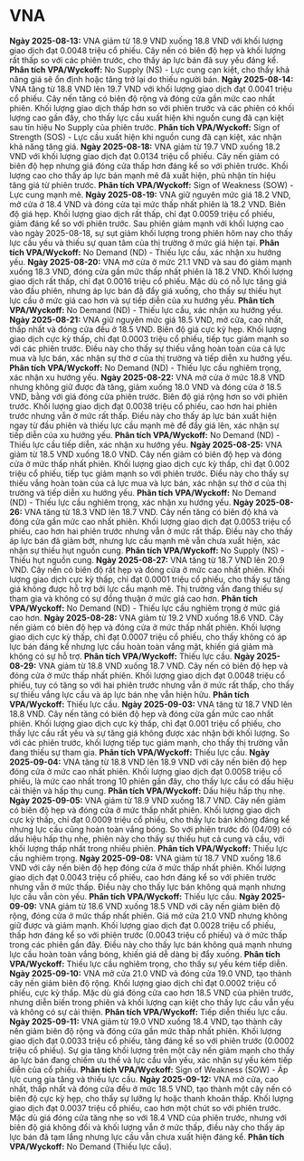# VNA

**Ngày 2025-08-13:** VNA giảm từ 18.9 VND xuống 18.8 VND với khối lượng giao dịch đạt 0.0048 triệu cổ phiếu. Cây nến có biên độ hẹp và khối lượng rất thấp so với các phiên trước, cho thấy áp lực bán đã suy yếu đáng kể. **Phân tích VPA/Wyckoff:** No Supply (NS) - Lực cung cạn kiệt, cho thấy khả năng giá sẽ ổn định hoặc tăng trở lại do thiếu người bán.
**Ngày 2025-08-14:** VNA tăng từ 18.8 VND lên 19.7 VND với khối lượng giao dịch đạt 0.0041 triệu cổ phiếu. Cây nến tăng có biên độ rộng và đóng cửa gần mức cao nhất phiên. Khối lượng giao dịch thấp hơn so với phiên trước và các phiên có khối lượng cao gần đây, cho thấy lực cầu xuất hiện khi nguồn cung đã cạn kiệt sau tín hiệu No Supply của phiên trước. **Phân tích VPA/Wyckoff:** Sign of Strength (SOS) - Lực cầu xuất hiện khi nguồn cung đã cạn kiệt, xác nhận khả năng tăng giá.
**Ngày 2025-08-18:** VNA giảm từ 19.7 VND xuống 18.2 VND với khối lượng giao dịch đạt 0.0134 triệu cổ phiếu. Cây nến giảm có biên độ hẹp nhưng giá đóng cửa thấp hơn đáng kể so với phiên trước. Khối lượng cao cho thấy áp lực bán mạnh mẽ đã xuất hiện, phủ nhận tín hiệu tăng giá từ phiên trước. **Phân tích VPA/Wyckoff:** Sign of Weakness (SOW) - Lực cung mạnh mẽ.
**Ngày 2025-08-19:** VNA giữ nguyên mức giá 18.2 VND, mở cửa ở 18.4 VND và đóng cửa tại mức thấp nhất phiên là 18.2 VND. Biên độ giá hẹp. Khối lượng giao dịch rất thấp, chỉ đạt 0.0059 triệu cổ phiếu, giảm đáng kể so với phiên trước. Sau phiên giảm mạnh với khối lượng cao vào ngày 2025-08-18, sự sụt giảm khối lượng trong phiên hôm nay cho thấy lực cầu yếu và thiếu sự quan tâm của thị trường ở mức giá hiện tại. **Phân tích VPA/Wyckoff:** No Demand (ND) - Thiếu lực cầu, xác nhận xu hướng yếu.
**Ngày 2025-08-20:** VNA mở cửa ở mức 21.1 VND và sau đó giảm mạnh xuống 18.3 VND, đóng cửa gần mức thấp nhất phiên là 18.2 VND. Khối lượng giao dịch rất thấp, chỉ đạt 0.0016 triệu cổ phiếu. Mặc dù có nỗ lực tăng giá vào đầu phiên, nhưng áp lực bán đã đẩy giá xuống, cho thấy sự thiếu hụt lực cầu ở mức giá cao hơn và sự tiếp diễn của xu hướng yếu. **Phân tích VPA/Wyckoff:** No Demand (ND) - Thiếu lực cầu, xác nhận xu hướng yếu.
**Ngày 2025-08-21:** VNA giữ nguyên mức giá 18.5 VND, mở cửa, cao nhất, thấp nhất và đóng cửa đều ở 18.5 VND. Biên độ giá cực kỳ hẹp. Khối lượng giao dịch cực kỳ thấp, chỉ đạt 0.0003 triệu cổ phiếu, tiếp tục giảm mạnh so với các phiên trước. Điều này cho thấy sự thiếu vắng hoàn toàn của cả lực mua và lực bán, xác nhận sự thờ ơ của thị trường và tiếp diễn xu hướng yếu. **Phân tích VPA/Wyckoff:** No Demand (ND) - Thiếu lực cầu nghiêm trọng, xác nhận xu hướng yếu.
**Ngày 2025-08-22:** VNA mở cửa ở mức 18.8 VND nhưng không giữ được đà tăng, giảm xuống 18.0 VND và đóng cửa ở 18.5 VND, bằng với giá đóng cửa phiên trước. Biên độ giá rộng hơn so với phiên trước. Khối lượng giao dịch đạt 0.0038 triệu cổ phiếu, cao hơn hai phiên trước nhưng vẫn ở mức rất thấp. Điều này cho thấy áp lực bán xuất hiện ngay từ đầu phiên và thiếu lực cầu mạnh mẽ để đẩy giá lên, xác nhận sự tiếp diễn của xu hướng yếu. **Phân tích VPA/Wyckoff:** No Demand (ND) - Thiếu lực cầu tiếp diễn, xác nhận xu hướng yếu.
**Ngày 2025-08-25:** VNA giảm từ 18.5 VND xuống 18.0 VND. Cây nến giảm có biên độ hẹp và đóng cửa ở mức thấp nhất phiên. Khối lượng giao dịch cực kỳ thấp, chỉ đạt 0.002 triệu cổ phiếu, tiếp tục giảm mạnh so với phiên trước. Điều này cho thấy sự thiếu vắng hoàn toàn của cả lực mua và lực bán, xác nhận sự thờ ơ của thị trường và tiếp diễn xu hướng yếu. **Phân tích VPA/Wyckoff:** No Demand (ND) - Thiếu lực cầu nghiêm trọng, xác nhận xu hướng yếu.
**Ngày 2025-08-26:** VNA tăng từ 18.3 VND lên 18.7 VND. Cây nến tăng có biên độ khá và đóng cửa gần mức cao nhất phiên. Khối lượng giao dịch đạt 0.0053 triệu cổ phiếu, cao hơn hai phiên trước nhưng vẫn ở mức rất thấp. Điều này cho thấy áp lực bán đã giảm bớt, nhưng lực cầu mạnh mẽ vẫn chưa xuất hiện, xác nhận sự thiếu hụt nguồn cung. **Phân tích VPA/Wyckoff:** No Supply (NS) - Thiếu hụt nguồn cung.
**Ngày 2025-08-27:** VNA tăng từ 18.7 VND lên 20.9 VND. Cây nến có biên độ rất hẹp và đóng cửa ở mức cao nhất phiên. Khối lượng giao dịch cực kỳ thấp, chỉ đạt 0.0001 triệu cổ phiếu, cho thấy sự tăng giá không được hỗ trợ bởi lực cầu mạnh mẽ. Thị trường vẫn đang thiếu sự tham gia và không có sự đồng thuận ở mức giá cao hơn. **Phân tích VPA/Wyckoff:** No Demand (ND) - Thiếu lực cầu nghiêm trọng ở mức giá cao hơn.
**Ngày 2025-08-28:** VNA giảm từ 19.2 VND xuống 18.6 VND. Cây nến giảm có biên độ hẹp và đóng cửa ở mức thấp nhất phiên. Khối lượng giao dịch cực kỳ thấp, chỉ đạt 0.0007 triệu cổ phiếu, cho thấy không có áp lực bán đáng kể nhưng lực cầu hoàn toàn vắng mặt, khiến giá giảm mà không có sự hỗ trợ. **Phân tích VPA/Wyckoff:** Thiếu lực cầu.
**Ngày 2025-08-29:** VNA giảm từ 18.8 VND xuống 18.7 VND. Cây nến có biên độ hẹp và đóng cửa ở mức thấp nhất phiên. Khối lượng giao dịch đạt 0.0048 triệu cổ phiếu, tuy có tăng so với hai phiên trước nhưng vẫn ở mức rất thấp, cho thấy sự thiếu vắng lực cầu và áp lực bán nhẹ vẫn hiện hữu. **Phân tích VPA/Wyckoff:** Thiếu lực cầu.
**Ngày 2025-09-03:** VNA tăng từ 18.7 VND lên 18.8 VND. Cây nến tăng có biên độ hẹp và đóng cửa gần mức cao nhất phiên. Khối lượng giao dịch cực kỳ thấp, chỉ đạt 0.001 triệu cổ phiếu, cho thấy lực cầu rất yếu và sự tăng giá không được xác nhận bởi khối lượng. So với các phiên trước, khối lượng tiếp tục giảm mạnh, cho thấy thị trường vẫn đang thiếu sự tham gia. **Phân tích VPA/Wyckoff:** Thiếu lực cầu.
**Ngày 2025-09-04:** VNA tăng từ 18.8 VND lên 18.9 VND với cây nến biên độ hẹp đóng cửa ở mức cao nhất phiên. Khối lượng giao dịch đạt 0.0058 triệu cổ phiếu, là mức cao nhất trong 10 phiên gần đây, cho thấy lực cầu có dấu hiệu cải thiện và hấp thụ cung. **Phân tích VPA/Wyckoff:** Dấu hiệu hấp thụ nhẹ.
**Ngày 2025-09-05:** VNA giảm từ 18.9 VND xuống 18.7 VND. Cây nến giảm có biên độ hẹp và đóng cửa ở mức thấp nhất phiên. Khối lượng giao dịch cực kỳ thấp, chỉ đạt 0.0009 triệu cổ phiếu, cho thấy lực bán không đáng kể nhưng lực cầu cũng hoàn toàn vắng bóng. So với phiên trước đó (04/09) có dấu hiệu hấp thụ nhẹ, phiên này cho thấy sự thiếu hụt cả cung và cầu, với khối lượng thấp nhất trong nhiều phiên. **Phân tích VPA/Wyckoff:** Thiếu lực cầu nghiêm trọng.
**Ngày 2025-09-08:** VNA giảm từ 18.7 VND xuống 18.6 VND với cây nến biên độ hẹp đóng cửa ở mức thấp nhất phiên. Khối lượng giao dịch đạt 0.0043 triệu cổ phiếu, cao hơn đáng kể so với phiên trước nhưng vẫn ở mức thấp. Điều này cho thấy lực bán không quá mạnh nhưng lực cầu vẫn còn yếu. **Phân tích VPA/Wyckoff:** Thiếu lực cầu.
**Ngày 2025-09-09:** VNA giảm từ 18.6 VND xuống 18.5 VND với cây nến giảm biên độ rộng, đóng cửa ở mức thấp nhất phiên. Giá mở cửa 21.0 VND nhưng không giữ được và giảm mạnh. Khối lượng giao dịch đạt 0.0028 triệu cổ phiếu, thấp hơn đáng kể so với phiên trước (0.0043 triệu cổ phiếu) và ở mức thấp trong các phiên gần đây. Điều này cho thấy lực bán không quá mạnh nhưng lực cầu hoàn toàn vắng bóng, khiến giá dễ dàng bị đẩy xuống. **Phân tích VPA/Wyckoff:** Thiếu lực cầu nghiêm trọng, cho thấy sự yếu kém tiếp diễn.
**Ngày 2025-09-10:** VNA mở cửa 21.0 VND và đóng cửa 19.0 VND, tạo thành cây nến giảm biên độ rộng. Khối lượng giao dịch chỉ đạt 0.0002 triệu cổ phiếu, cực kỳ thấp. Mặc dù giá đóng cửa cao hơn 18.5 VND của phiên trước, nhưng diễn biến trong phiên và khối lượng cạn kiệt cho thấy lực cầu vẫn yếu và không có sự cải thiện. **Phân tích VPA/Wyckoff:** Tiếp diễn thiếu lực cầu.
**Ngày 2025-09-11:** VNA giảm từ 19.0 VND xuống 18.4 VND, tạo thành cây nến giảm biên độ rộng và đóng cửa gần mức thấp nhất phiên. Khối lượng giao dịch đạt 0.0033 triệu cổ phiếu, tăng đáng kể so với phiên trước (0.0002 triệu cổ phiếu). Sự gia tăng khối lượng trên một cây nến giảm mạnh cho thấy áp lực bán đang chiếm ưu thế và lực cầu vẫn yếu, xác nhận sự yếu kém tiếp diễn của cổ phiếu. **Phân tích VPA/Wyckoff:** Sign of Weakness (SOW) - Áp lực cung gia tăng và thiếu lực cầu.
**Ngày 2025-09-12:** VNA mở cửa, cao nhất, thấp nhất và đóng cửa đều ở mức 18.5 VND, tạo thành một cây nến có biên độ cực kỳ hẹp, cho thấy sự lưỡng lự hoặc thanh khoản thấp. Khối lượng giao dịch đạt 0.0037 triệu cổ phiếu, cao hơn một chút so với phiên trước. Mặc dù giá đóng cửa tăng nhẹ so với 18.4 VND của phiên trước, nhưng với biên độ giá không đổi và khối lượng vẫn ở mức thấp, điều này cho thấy áp lực bán đã tạm lắng nhưng lực cầu vẫn chưa xuất hiện đáng kể. **Phân tích VPA/Wyckoff:** No Demand (Thiếu lực cầu).
